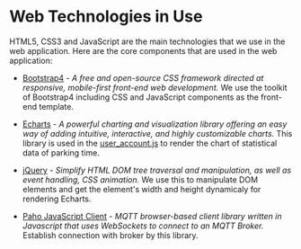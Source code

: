 # Web Technologies in Use

HTML5, CSS3 and JavaScript are the main technologies that we use in the web application. Here are the core components that are used in the web application:

* [Bootstrap4](https://getbootstrap.com/docs/4.0/getting-started/introduction/) - *A free and open-source CSS framework directed at responsive, mobile-first front-end web development.* We use the toolkit of Bootstrap4 including CSS and JavaScript components as the front-end template.
* [Echarts](https://echarts.apache.org/en/index.html) - *A powerful charting and visualization library offering an easy way of adding intuitive, interactive, and highly customizable charts.* This library is used in the [user_account.js](../../web_application/user_account.js) to render the chart of statistical data of parking time.

* [jQuery](https://jquery.com/) - *Simplify HTML DOM tree traversal and manipulation, as well as event handling, CSS animation.* We use this to manipulate DOM elements and get the element's width and height dynamicaly for rendering Echarts.

* [Paho JavaScript Client](https://www.eclipse.org/paho/clients/js/) - *MQTT browser-based client library written in Javascript that uses WebSockets to connect to an MQTT Broker.* Establish connection with broker by this library.

